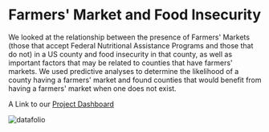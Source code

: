 # Farmers' Market and Food Insecurity

We looked at the relationship between the presence of Farmers' Markets (those that accept Federal Nutritional Assistance Programs and those that do not) in a US county and food insecurity in that county, as well as important factors that may be related to counties that have farmers' markets. We used predictive analyses to determine the likelihood of a county having a farmers' market and found counties that would benefit from having a farmers' market when one does not exist.

A Link to our [Project Dashboard](https://public.tableau.com/app/profile/megan.albee/viz/DS4A_Dashboard_Team20_07292022/Dashboard1?publish=yes)

![datafolio](https://github.com/yecatstevir/farmer_market_food_insecurity/blob/a386e51c86c9241142ca96370a4c8a7de847632f/src/data/images/Screen%20Shot%202022-08-11%20at%2010.50.45%20AM.png)
